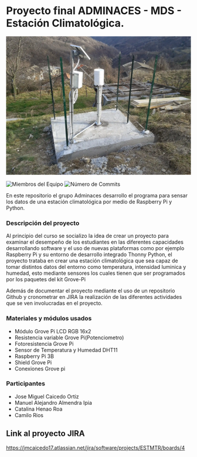 # Proyecto final ADMINACES - MDS - Estación Climatológica.

![Estación Climatológica alusiva](https://github.com/Adminaces/ProyectoFinal/blob/main/Complementos/Estaci%C3%B3n-Climatol%C3%B3gica.webp)

![Miembros del Equipo](https://img.shields.io/badge/Miembros-4-blue)
![Número de Commits](https://img.shields.io/badge/Commits-15-crimson)

 En este repositorio el grupo Adminaces desarrollo el programa para sensar los datos de una estación climatológica por medio de Raspberry Pi y Python.

### Descripción del proyecto

Al principio del curso se socializo la idea de crear un proyecto para examinar el desempeño de los estudiantes en las diferentes capacidades desarrollando software y el uso de nuevas plataformas como por ejemplo Raspberry Pi y su entorno de desarrollo integrado Thonny Python, el proyecto trataba en crear una estación climatológica que sea capaz de tomar distintos datos del entorno como temperatura, intensidad luminica y humedad, esto mediante sensores los cuales tienen que ser programados por los paquetes del kit Grove-Pi

Además de documentar el proyecto mediante el uso de un repositorio Github y cronometrar en JIRA la realización de las diferentes actividades que se ven involucradas en el proyecto.

### Materiales y módulos usados

- Módulo Grove Pi LCD RGB 16x2
- Resistencia variable Grove Pi(Potenciometro)
- Fotoresistencia Grove Pi
- Sensor de Temperatura y Humedad DHT11
- Raspberry Pi 3B
- Shield Grove Pi
- Conexiones Grove pi
### Participantes
- Jose Miguel Caicedo Ortiz
- Manuel Alejandro Almendra Ipia
- Catalina Henao Roa
- Camilo Rios
## Link al proyecto JIRA
https://jmcaicedo17.atlassian.net/jira/software/projects/ESTMTR/boards/4
